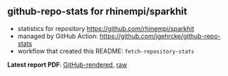 ## github-repo-stats for rhinempi/sparkhit

- statistics for repository https://github.com/rhinempi/sparkhit
- managed by GitHub Action: https://github.com/jgehrcke/github-repo-stats
- workflow that created this README: `fetch-repository-stats`

**Latest report PDF**: [GitHub-rendered](https://github.com/rhinempi/github-repo-stats/blob/github-repo-stats/rhinempi/sparkhit/latest-report/report.pdf), [raw](https://github.com/rhinempi/github-repo-stats/raw/github-repo-stats/rhinempi/sparkhit/latest-report/report.pdf)

